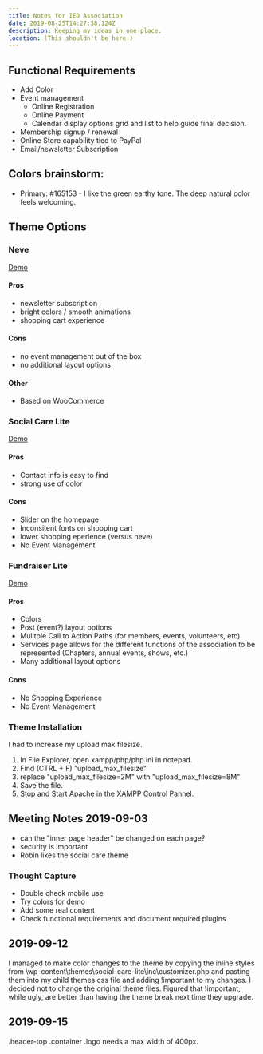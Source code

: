 ```yaml
---
title: Notes for IED Association
date: 2019-08-25T14:27:38.124Z
description: Keeping my ideas in one place.
location: (This shouldn't be here.)
---
```

## Functional Requirements

* Add Color
* Event management
  * Online Registration
  * Online Payment
  * Calendar display options grid and list to help guide final decision.
* Membership signup / renewal
* Online Store capability tied to PayPal
* Email/newsletter Subscription

## Colors brainstorm:

* Primary: #165153 - I like the green earthy tone. The deep natural color feels welcoming.

## Theme Options

### Neve

[Demo](http://justfreethemes.com/demo/?theme=Neve)

#### Pros

* newsletter subscription
* bright colors / smooth animations
* shopping cart experience

#### Cons

* no event management out of the box
* no additional layout options

#### Other

* Based on WooCommerce

### Social Care Lite

[Demo](http://justfreethemes.com/demo/?theme=Social%20Care%20Lite)

#### Pros

* Contact info is easy to find
* strong use of color

#### Cons

* Slider on the homepage
* Inconsitent fonts on shopping cart
* lower shopping eperience (versus neve)
* No Event Management

### Fundraiser Lite

[Demo](https://www.sktperfectdemo.com/demos/fundraiser/)

#### Pros

* Colors
* Post (event?) layout options
* Mulitple Call to Action Paths (for members, events, volunteers, etc)
* Services page allows for the different functions of the association to be represented (Chapters, annual events, shows, etc.)
* Many additional layout options

#### Cons

* No Shopping Experience
* No Event Management

### Theme Installation

I had to increase my upload max filesize.

1. In File Explorer, open xampp/php/php.ini in notepad.
2. Find (CTRL + F) "upload_max_filesize"
3. replace "upload_max_filesize=2M" with "upload_max_filesize=8M"
4. Save the file.
5. Stop and Start Apache in the XAMPP Control Pannel.

## Meeting Notes 2019-09-03

* can the "inner page header" be changed on each page?
* security is important
* Robin likes the social care theme

### Thought Capture

* Double check mobile use
* Try colors for demo
* Add some real content
* Check functional requirements and document required plugins

## 2019-09-12

I managed to make color changes to the theme by copying the inline styles from \wp-content\themes\social-care-lite\inc\customizer.php and pasting them into my child themes css file and adding !important to my changes. I decided not to change the original theme files. Figured that !important, while ugly, are better than having the theme break next time they upgrade.

## 2019-09-15
.header-top .container .logo needs a max width of 400px.
